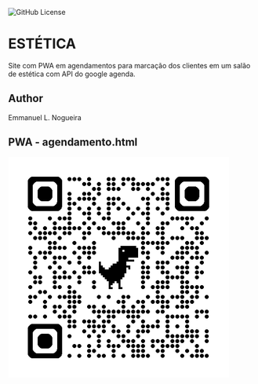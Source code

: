 ![GitHub License](https://img.shields.io/github/license/emmanuel-lacerd4/conest?style=for-the-badge)

# ESTÉTICA
Site com PWA em agendamentos para marcação dos clientes em um salão de estética com API do google agenda.

## Author
Emmanuel L. Nogueira

## PWA - agendamento.html
![qrcode](https://github.com/emmanuel-lacerd4/estetica/blob/main/assets/img/qrcode_pwa.png)
